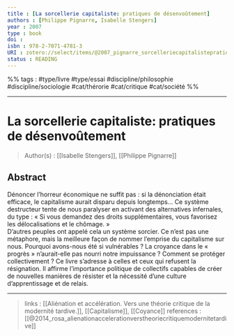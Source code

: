 ```yaml
---
title : [La sorcellerie capitaliste: pratiques de désenvoûtement]
authors : [Philippe Pignarre, Isabelle Stengers]
year : 2007
type : book
doi : 
isbn : 978-2-7071-4781-3
URI : zotero://select/items/@2007_pignarre_sorcelleriecapitalistepratiquesdesenvoutement
status : READING
---
```



%% tags : #type/livre #type/essai #discipline/philosophie #discipline/sociologie  #cat/thérorie #cat/critique #cat/société %% 

---
La sorcellerie capitaliste: pratiques de désenvoûtement
===
> Author(s) : [[Isabelle Stengers]], [[Philippe Pignarre]]

## Abstract
Dénoncer l’horreur économique ne suffit pas : si la dénonciation était efficace, le capitalisme aurait disparu depuis longtemps… Ce système destructeur tente de nous paralyser en activant des alternatives infernales, du type : « Si vous demandez des droits supplémentaires, vous favorisez les délocalisations et le chômage. »  
D’autres peuples ont appelé cela un système sorcier. Ce n’est pas une métaphore, mais la meilleure façon de nommer l’emprise du capitalisme sur nous. Pourquoi avons-nous été si vulnérables ? La croyance dans le « progrès » n’aurait-elle pas nourri notre impuissance ? Comment se protéger collectivement ? Ce livre s’adresse à celles et ceux qui refusent la résignation. Il affirme l’importance politique de collectifs capables de créer de nouvelles manières de résister et la nécessité d’une culture d’apprentissage et de relais.

---
> links : [[Aliénation et accélération. Vers une théorie critique de la modernité tardive.]], [[Capitalisme]], [[Coyance]]
> references :[[@2014_rosa_alienationaccelerationverstheoriecritiquemodernitetardive]]

> 